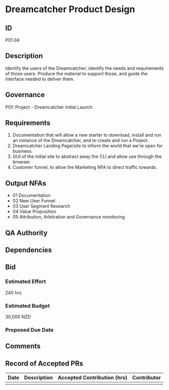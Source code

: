 # Dreamcatcher Product Design

## ID 

P01.04

## Description

Identify the users of the Dreamcatcher; identify the needs and requirements of those users.  Produce the material to support those, and guide the interface needed to deliver them.

## Governance

P01: Project - Dreamcatcher Initial Launch 

## Requirements

1. Documentation that will allow a new starter to download, install and run an instance of the Dreamcatcher, and to create and run a Project.
2. Dreamcatcher Landing Page/site to inform the world that we're open for business.
3. GUI of the initial site to abstract away the CLI and allow use through the browser.
4. Customer funnel, to allow the Marketing NFA to direct traffic towards.

## Output NFAs

- 01 Documentation
- 02 New User Funnel
- 03 User Segment Research
- 04 Value Proposition
- 05 Attribution, Arbitration and Governance monitoring

## QA Authority

## Dependencies

## Bid 

### Estimated Effort

240 hrs

### Estimated Budget

30,000 NZD

### Proposed Due Date

## Comments 

## Record of Accepted PRs

| Date      | Description | Accepted Contribution (hrs) | Contributor |
| ----------- | ----------- | ----------- | ----------- |
|   |   |   | 





